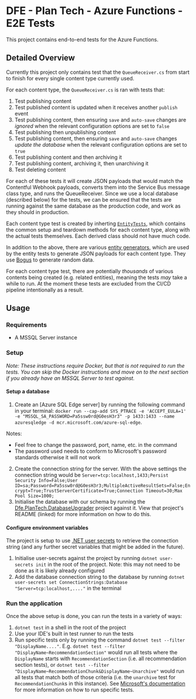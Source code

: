 # DFE - Plan Tech - Azure Functions - E2E Tests

This project contains end-to-end tests for the Azure Functions.

## Detailed Overview

Currently this project only contains test that the `QueueReceiver.cs` from start to finish for every single content type currently used.

For each content type, the `QueueReceiver.cs` is ran with tests that:
1. Test publishing content
2. Test published content is updated when it receives another `publish` event
3. Test publishing content, then ensuring `save` and `auto-save` changes are _ignored_ when the relevant configuration options are set to `false`
4. Test publishing then unpublishing content
5. Test publishing content, then ensuring `save` and `auto-save` changes _update the database_ when the relevant configuration options are set to `true`
6. Test publishing content and then archiving it
7. Test publishing content, archiving it, then unarchiving it
8. Test deleting content

For each of these tests it will create JSON payloads that would match the Contentful Webhook payloads, converts them into the Service Bus message class type, and runs the QueueReceiver. Since we use a local database (described below) for the tests, we can be ensured that the tests are running against the same database as the production code, and work as they should in production.

Each content type test is created by inherting [`EntityTests`](/EntityTests/EntityTests.cs), which contains the common setup and teardown methods for each content type, along with the actual tests themselves. Each derived class should not have much code.

In addition to the above, there are various [entity generators](/Generators/BaseGenerator.cs), which are used by the entity tests to generate JSON payloads for each content type. They use [Bogus](https://github.com/bchavez/Bogus) to generate random data.

For each content type test, there are potentially _thousands_ of various contents being created (e.g. related entities), meaning the tests _may_ take a while to run. At the moment these tests are excluded from the CI/CD pipeline intentionally as a result.

## Usage

### Requirements

- A MSSQL Server instance

### Setup

_Note: These instructions require Docker, but that is not required to run the tests. You can skip the Docker instructions and move on to the next section if you already have an MSSQL Server to test against._

#### Setup a database

1. Create an [Azure SQL Edge server] by running the following command in your terminal: `docker run --cap-add SYS_PTRACE -e 'ACCEPT_EULA=1' -e "MSSQL_SA_PASSWORD=Pa5ssw0rd@G0esH3r3" -p 1433:1433 --name azuresqledge -d mcr.microsoft.com/azure-sql-edge`.

Notes: 
- Feel free to change the password, port, name, etc. in the command
- The password used needs to conform to Microsoft's password standards otherwise it will not work

2. Create the connection string for the server. With the above settings the connection string would be `Server=tcp:localhost,1433;Persist Security Info=False;User ID=sa;Password=Pa5ssw0rd@G0esH3r3;MultipleActiveResultSets=False;Encrypt=True;TrustServerCertificate=True;Connection Timeout=30;Max Pool Size=1000;`
3. Initialise the database with our schema by running the [Dfe.PlanTech.DatabaseUpgrader](../../src/Dfe.PlanTech.DatabaseUpgrader/) project against it. View that project's README (linked) for more information on how to do this.

#### Configure environment variables

The project is setup to use [.NET user secrets](https://learn.microsoft.com/en-us/aspnet/core/security/app-secrets?view=aspnetcore-8.0&tabs=windows) to retrieve the connection string (and any further secret variables that might be added in the future).

1. Initialise user-secrets against the project by running `dotnet user-secrets init` in the root of the project. Note: this may not need to be done as it is likely already configured
2. Add the database connection string to the database by running `dotnet user-secrets set ConnectionStrings:Database "Server=tcp:localhost,...."` in the terminal

### Run the application

Once the above setup is done, you can run the tests in a variety of ways:
1. `dotnet test` in a shell in the root of the project
2. Use your IDE's built in test runner to run the tests
3. Run specific tests only by running the command `dotnet test --filter "DisplayName...."`. E.g. `dotnet test --filter "DisplayName~RecommendationSection"` would run all tests where the `DisplayName` starts with `RecommendationSection` (i.e. all recommendation section tests), or `dotnet test --filter "DisplayName~RecommendationChunk&DisplayName~Unarchive"` would run all tests that match both of those criteria (i.e. the `unarchive` test for `RecommendationChunk`s in this instance). See [Microsoft's documentation](https://learn.microsoft.com/en-us/dotnet/core/testing/selective-unit-tests?pivots=mstest) for more information on how to run specific tests.